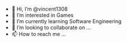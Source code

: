 - 👋 Hi, I’m @vincent1308
- 👀 I’m interested in Games
- 🌱 I’m currently learning Software Engineering
- 💞️ I’m looking to collaborate on ...
- 📫 How to reach me ...

<!---
vincent1308/vincent1308 is a ✨ special ✨ repository because its `README.md` (this file) appears on your GitHub profile.
You can click the Preview link to take a look at your changes.
--->
